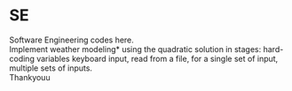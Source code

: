 # SE
Software Engineering codes here.<br>
Implement weather modeling* using the quadratic solution in stages: hard-coding variables
keyboard input, read from a file, for a single set of input, multiple sets of inputs.
<br>
Thankyouu
